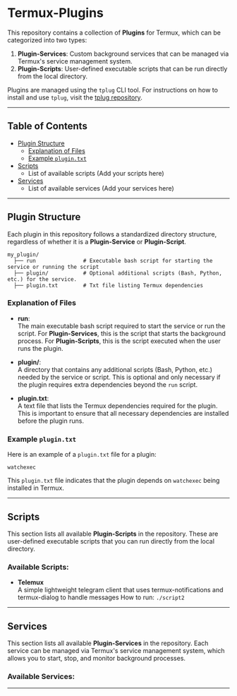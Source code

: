 # Termux-Plugins
This repository contains a collection of **Plugins** for Termux, which can be categorized into two types:

1. **Plugin-Services**: Custom background services that can be managed via Termux's service management system.
2. **Plugin-Scripts**: User-defined executable scripts that can be run directly from the local directory.

Plugins are managed using the `tplug` CLI tool. For instructions on how to install and use `tplug`, visit the [tplug repository](https://github.com/dev-diaries41/termux-plugin-cli.git).

---

## Table of Contents

- [Plugin Structure](#plugin-structure)
  - [Explanation of Files](#explanation-of-files)
  - [Example `plugin.txt`](#example-plugintxt)
- [Scripts](#scripts)
  - List of available scripts (Add your scripts here)
- [Services](#services)
  - List of available services (Add your services here)

---

## Plugin Structure

Each plugin in this repository follows a standardized directory structure, regardless of whether it is a **Plugin-Service** or **Plugin-Script**.

```
my_plugin/
  ├── run               # Executable bash script for starting the service or running the script
  ├── plugin/           # Optional additional scripts (Bash, Python, etc.) for the service.
  ├── plugin.txt        # Txt file listing Termux dependencies
```

### Explanation of Files

- **run**:  
  The main executable bash script required to start the service or run the script. For **Plugin-Services**, this is the script that starts the background process. For **Plugin-Scripts**, this is the script executed when the user runs the plugin.

- **plugin/**:  
  A directory that contains any additional scripts (Bash, Python, etc.) needed by the service or script. This is optional and only necessary if the plugin requires extra dependencies beyond the `run` script.

- **plugin.txt**:  
  A text file that lists the Termux dependencies required for the plugin. This is important to ensure that all necessary dependencies are installed before the plugin runs.

### Example `plugin.txt`

Here is an example of a `plugin.txt` file for a plugin:

```
watchexec
```

This `plugin.txt` file indicates that the plugin depends on `watchexec` being installed in Termux.

---

## Scripts

This section lists all available **Plugin-Scripts** in the repository. These are user-defined executable scripts that you can run directly from the local directory.

### Available Scripts:

- **Telemux**  
A simple lightweight telegram client that uses termux-notifications and termux-dialog to handle messages  How to run: `./script2`  

---

## Services

This section lists all available **Plugin-Services** in the repository. Each service can be managed via Termux's service management system, which allows you to start, stop, and monitor background processes.

### Available Services:

---